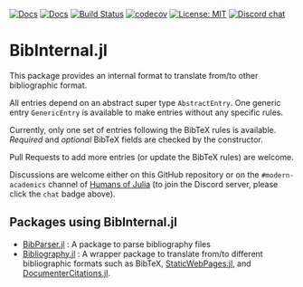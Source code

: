[![Docs](https://img.shields.io/badge/docs-dev-blue.svg)](https://Humans-of-Julia.github.io/BibInternal.jl/dev)
[![Docs](https://img.shields.io/badge/docs-stable-blue.svg)](https://Humans-of-Julia.github.io/BibInternal.jl/stable)
[![Build Status](https://github.com/Humans-of-Julia/BibInternal.jl/workflows/CI/badge.svg)](https://github.com/Humans-of-Julia/BibInternal.jl/actions)
[![codecov](https://codecov.io/gh/Humans-of-Julia/BibInternal.jl/branch/master/graph/badge.svg?token=zkneHUR45j)](https://codecov.io/gh/Humans-of-Julia/BibInternal.jl)
[![License: MIT](https://img.shields.io/badge/License-MIT-yellow.svg)](https://opensource.org/licenses/MIT)
[![Discord chat](https://img.shields.io/discord/762167454973296644.svg?logo=discord&colorB=7289DA&style=flat-square)](https://discord.gg/7KC28q98nP)

# BibInternal.jl

This package provides an internal format to translate from/to other bibliographic format.

All entries depend on an abstract super type `AbstractEntry`.
One generic entry `GenericEntry` is available to make entries without any specific rules.

Currently, only one set of entries following the BibTeX rules is available. *Required* and *optional* BibTeX fields are checked by the constructor.

Pull Requests to add more entries (or update the BibTeX rules) are welcome.

Discussions are welcome either on this GitHub repository or on the `#modern-academics` channel of [Humans of Julia](https://humansofjulia.org/) (to join the Discord server, please click the `chat` badge above).

## Packages using BibInternal.jl
- [BibParser.jl](https://github.com/Humans-of-Julia/BibParser.jl) : A package to parse bibliography files
- [Bibliography.jl](https://github.com/Humans-of-Julia/Bibliography.jl) : A wrapper package to translate from/to different bibliographic formats such as BibTeX, [StaticWebPages.jl](https://github.com/Humans-of-Julia/StaticWebPages.jl), and [DocumenterCitations.jl](https://github.com/ali-ramadhan/DocumenterCitations.jl).
